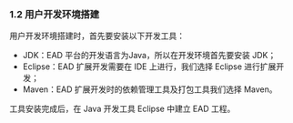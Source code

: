 ### 1.2 用户开发环境搭建

用户开发环境搭建时，首先要安装以下开发工具：

- JDK：EAD 平台的开发语言为Java，所以在开发环境首先要安装 JDK；
- Eclipse：EAD 扩展开发需要在 IDE 上进行，我们选择 Eclipse 进行扩展开发；
- Maven：EAD 扩展开发时的依赖管理工具及打包工具我们选择 Maven。

工具安装完成后，在 Java 开发工具 Eclipse 中建立 EAD 工程。



